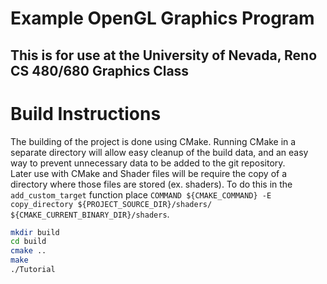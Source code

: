 # Example OpenGL Graphics Program
## This is for use at the University of Nevada, Reno CS 480/680 Graphics Class

# Build Instructions
The building of the project is done using CMake. Running CMake in a separate directory will allow easy cleanup of the build data, and an easy way to prevent unnecessary data to be added to the git repository.  
Later use with CMake and Shader files will be require the copy of a directory where those files are stored (ex. shaders). To do this in the ```add_custom_target``` function place ```COMMAND ${CMAKE_COMMAND} -E copy_directory ${PROJECT_SOURCE_DIR}/shaders/ ${CMAKE_CURRENT_BINARY_DIR}/shaders```.

```bash
mkdir build
cd build
cmake ..
make
./Tutorial
```
